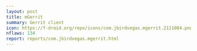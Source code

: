 ```yaml
---
layout: post
title: mGerrit
summary: Gerrit client
icon: https://f-droid.org/repo/icons/com.jbirdvegas.mgerrit.2111084.png
nflaws: 134
report: reports/com.jbirdvegas.mgerrit.html
---
```

